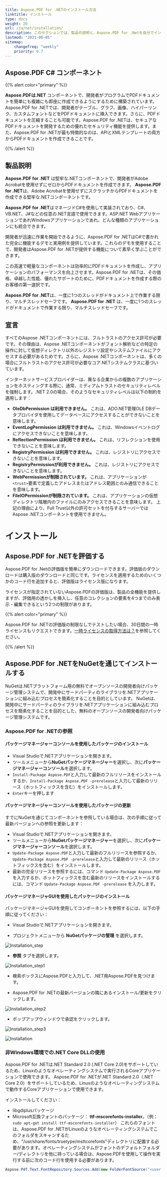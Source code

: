 ```yaml
---
title: Aspose.PDF for .NETのインストール方法
linktitle: インストール
type: docs
weight: 20
url: /ja/net/installation/
description: このセクションでは、製品の説明と、Aspose.PDF for .Netを自分でインストールする方法、またNuGetを使用する方法について説明します。
lastmod: "2021-06-05"
sitemap:
    changefreq: "weekly"
    priority: 0.7
---
```


## Aspose.PDF C# コンポーネント

{{% alert color="primary" %}}

**Aspose.PDFは.NET** コンポーネントで、開発者がプログラムでPDFドキュメントを簡単にも複雑にも即座に作成できるようにするために構築されています。Aspose.PDF for .NETでは、開発者がテーブル、グラフ、画像、ハイパーリンク、カスタムフォントなどをPDFドキュメントに挿入できます。さらに、PDFドキュメントを圧縮することも可能です。Aspose.PDF for .NETは、セキュアなPDFドキュメントを開発するための優れたセキュリティ機能を提供します。また、Aspose.PDF for .NETが最も特徴的なのは、APIとXMLテンプレートの両方からPDFドキュメントを作成できることです。

{{% /alert %}}

## 製品説明

**Aspose.PDF for .NET** は堅牢な.NETコンポーネントで、開発者がAdobe Acrobatを使用せずにゼロからPDFドキュメントを作成できます。
**Aspose.PDF for .NET**は、Adobe Acrobatを使用せずにスクラッチからPDFドキュメントを作成できる堅牢な.NETコンポーネントです。

**Aspose.PDF for .NET**はマネージドC#を使用して実装されており、C#、VB.NET、J#などの任意の.NET言語で使用できます。ASP.NET WebアプリケーションであれWindowsアプリケーションであれ、どんな種類のアプリケーションにも統合できます。

開発者が迅速に作業を開始できるように、Aspose.PDF for .NETはC#で書かれた完全に機能するデモと実用例を提供しています。これらのデモを使用することで、開発者はAspose.PDF for .NETが提供する機能について素早く学ぶことができます。

この高速で軽量なコンポーネントは効率的にPDFドキュメントを作成し、アプリケーションのパフォーマンスを向上させます。Aspose.PDF for .NETは、その価格、卓越した性能、優れたサポートのために、PDFドキュメントを作成する際のお客様の第一選択です。

**Aspose.PDF for .NET**は、一度に1つのスレッドがドキュメント上で作業する限り、マルチスレッドセーフです。
**Aspose.PDF for .NET** は、一度に1つのスレッドがドキュメントで作業する限り、マルチスレッドセーフです。

## 宣言

すべてのAspose .NETコンポーネントには、フルトラストのアクセス許可が必要です。その理由は、Aspose .NETコンポーネントがフォント解析などの特定の操作に対して仮想ディレクトリ以外のレジストリ設定やシステムファイルにアクセスする必要があるためです。さらに、Aspose .NETコンポーネントは、多くの場合にフルトラストのアクセス許可が必要なコア.NETシステムクラスに基づいています。

インターネットサービスプロバイダーは、異なる企業からの複数のアプリケーションをホスティングする際に、通常、ミディアムトラストのセキュリティレベルを強制します。.NET 2.0の場合、そのようなセキュリティレベルは以下の制約を適用します：

- **OleDbPermission は利用できません。** これは、ADO.NET管理OLE DBデータプロバイダを使用してデータベースにアクセスすることができないことを意味します。
- **EventLogPermission は利用できません。** これは、Windowsイベントログにアクセスできないことを意味します。
- **ReflectionPermission は利用できません。** これは、リフレクションを使用できないことを意味します。
- **RegistryPermission は利用できません。** これは、レジストリにアクセスできないことを意味します。
- **RegistryPermissionが利用できません。** これは、レジストリにアクセスできないことを意味します。
- **WebPermissionが制限されています。** これは、アプリケーションが`<trust>`要素で定義したアドレスまたはアドレス範囲とのみ通信できることを意味します。
- **FileIOPermissionが制限されています。** これは、アプリケーションの仮想ディレクトリ階層内のファイルにのみアクセスできることを意味します。
上記の理由により、Full Trust以外の許可セットを付与するサーバーではAspose .NETコンポーネントを使用できません。

# インストール

## Aspose.PDF for .NETを評価する

Aspose.PDF for .Netの評価版を簡単にダウンロードできます。評価版のダウンロードは購入版のダウンロードと同じです。ライセンスを適用するためのいくつかのコード行を追加すると、評価版はライセンス版になります。

ライセンスが指定されていないAspose.PDFの評価版は、製品の全機能を提供しますが、評価用の透かしを挿入し、任意のコレクションの要素を4つまでのみ表示・編集できるという2つの制限があります。

{{% alert color="primary" %}}

Aspose.PDF for .NETの評価版の制限なしでテストしたい場合、30日間の一時ライセンスもリクエストできます。[一時ライセンスの取得方法は？](https://purchase.aspose.com/temporary-license)を参照してください。

{{% /alert %}}

## Aspose.PDF for .NETをNuGetを通じてインストールする

NuGetは.NETプラットフォーム用の無料でオープンソースの開発者向けパッケージ管理システムで、開発中にサードパーティのライブラリを.NETアプリケーションに組み込むプロセスを簡素化することを目的としています。
NuGetは、開発中にサードパーティのライブラリを.NETアプリケーションに組み込むプロセスを簡素化することを目的とした、無料のオープンソースの開発者向けパッケージ管理システムです。

### Aspose.PDF for .NETの参照

#### パッケージマネージャーコンソールを使用したパッケージのインストール

- Visual Studioで.NETアプリケーションを開きます。
- ツールメニューから**NuGetパッケージマネージャー**を選択し、次に**パッケージマネージャーコンソール**を選択します。
- `Install-Package Aspose.PDF`と入力して最新のフルリリースをインストールするか、`Install-Package Aspose.PDF -prerelease`と入力して最新のリリース（ホットフィックスを含む）をインストールします。
- `Enter`キーを押します

#### パッケージマネージャーコンソールを使用したパッケージの更新

すでにNuGetを通じてコンポーネントを参照している場合は、次の手順に従って最新バージョンへの参照を更新します：

- Visual Studioで.NETアプリケーションを開きます。
- ツールメニューから**NuGetパッケージマネージャー**を選択し、次に**パッケージマネージャーコンソール**を選択します。
- `Update-Package Aspose.PDF`と入力して最新のフルリリースを参照するか、`Update-Package Aspose.PDF -prerelease`と入力して最新のリリース（ホットフィックスを含む）をインストールします。
- 最新の完全リリースを参照するには、コマンド `Update-Package Aspose.PDF` を入力するか、ホットフィックスを含む最新のリリースをインストールするには、コマンド `Update-Package Aspose.PDF -prerelease` を入力します。

#### パッケージマネージャGUIを使用したパッケージのインストール

パッケージマネージャGUIを使用してコンポーネントを参照するには、以下の手順に従ってください：

- Visual Studioで.NETアプリケーションを開きます。

- プロジェクトメニューから **NuGetパッケージの管理** を選択します。

![Installation_step](../images/install_step.png)

- **参照** タブを選択します。

![Installation_step1](../images/install_step1.png)

- 検索ボックスにAspose.PDFと入力して、.NET用Aspose.PDFを見つけます。

- Aspose.PDF for .NETの最新バージョンの隣にあるインストール/更新をクリックします。

![Installation_step2](../images/install_step2.png)

- ポップアップウィンドウで承認をクリックします。

![Installation_step3](../images/install_step3.png)

![Installation](../images/install.gif)

### 非Windows環境での.NET Core DLLの使用

Aspose.PDF for .NETは.NET Standard 2.0 (.NET Core 2.0)をサポートしているため、Linuxのようなオペレーティングシステムで実行されるCoreアプリケーションで使用できます。
Aspose.PDF for .NETが.NET Standard 2.0（.NET Core 2.0）をサポートしているため、Linuxのようなオペレーティングシステムで動作するCoreアプリケーションで使用できます。

インストールしてください：

- libgdiplusパッケージ
- Microsoft互換フォントのパッケージ： **ttf-mscorefonts-installer**。（例：`sudo apt-get install ttf-mscorefonts-installer`）
これらのフォントは、Aspose.PDF for .NETがLinuxのようなオペレーティングシステムでこのフォルダをスキャンするため、"/usr/share/fonts/truetype/msttcorefonts"ディレクトリに配置する必要があります。オペレーティングシステムがフォントのデフォルトフォルダー/ディレクトリを他に持っている場合は、Aspose.PDFを使用して操作を実行する前に次のコード行を使用する必要があります。

```csharp
Aspose.Pdf.Text.FontRepository.Sources.Add(new FolderFontSource("<user's path to ms fonts>"));
```
